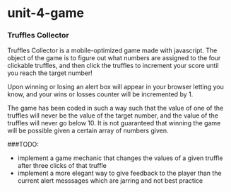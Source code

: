 # unit-4-game

### Truffles Collector

Truffles Collector is a mobile-optimized game made with javascript. The object of the game is to figure out what numbers are assigned to the four clickable truffles, and then click the truffles to increment your score until you reach the target number!

Upon winning or losing an alert box will appear in your browser letting you know, and your wins or losses counter will be incremented by 1. 

The game has been coded in such a way such that the value of one of the truffles will never be the value of the target number, and the value of the truffles will never go below 10. It is not guaranteed that winning the game will be possible given a certain array of numbers given.

###TODO:

* implement a game mechanic that changes the values of a given truffle after three clicks of that truffle
* implement a more elegant way to give feedback to the player than the current alert messsages which are jarring and not best practice